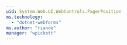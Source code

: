 ```yaml
---
uid: System.Web.UI.WebControls.PagerPosition
ms.technology: 
  - "dotnet-webforms"
ms.author: "riande"
manager: "wpickett"
---
```


